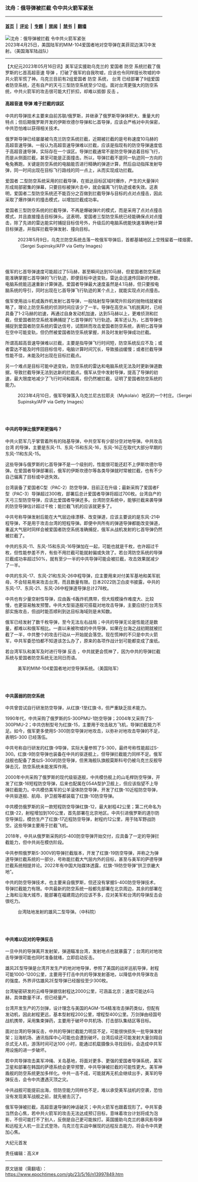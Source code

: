 ### 沈舟：俄导弹被拦截 令中共火箭军紧张

---

#### [首页](../../../..?n13997849) &nbsp;|&nbsp; [评论](../../../../../epoch-comment?n13997849) &nbsp;|&nbsp; [专题](../../../../../epoch-special?n13997849) &nbsp;|&nbsp; [禁闻](../../../../../epoch-news?n13997849) &nbsp;|&nbsp; [禁书](../../../../../books?n13997849) &nbsp;|&nbsp; [翻墙](https://github.com/gfw-breaker/nogfw/blob/master/README.md?n13997849)


<div><img alt="沈舟：俄导弹被拦截 令中共火箭军紧张" class="attachment-djy_600_400 size-djy_600_400 wp-post-image" src="https://i.epochtimes.com/assets/uploads/2023/05/id13997853-MIM-104-Patriot_04.25.2023-600x400.jpg"/>
<div class="caption">
 2023年4月25日，美国陆军的MIM-104爱国者地对空导弹在美菲双边演习中发射。（美国海军陆战队）
</div></div><hr/><div class="post_content" id="artbody" itemprop="articleBody">
 <!-- article content begin -->
 <p>
  【大纪元2023年05月16日讯】美军证实援助乌克兰的
  <ok href="https://www.epochtimes.com/gb/tag/%E7%88%B1%E5%9B%BD%E8%80%85.html">
   爱国者
  </ok>
  <ok href="https://www.epochtimes.com/gb/tag/%E9%98%B2%E7%A9%BA.html">
   防空
  </ok>
  系统拦截了俄罗斯的匕首高超音速
  <ok href="https://www.epochtimes.com/gb/tag/%E5%AF%BC%E5%BC%B9.html">
   导弹
  </ok>
  ，打破了俄军的自我吹嘘，应该也令同样擅长吹嘘的中共火箭军慌了神。乌克兰目前有2组爱国者
  <ok href="https://www.epochtimes.com/gb/tag/%E9%98%B2%E7%A9%BA.html">
   防空
  </ok>
  系统，
  <ok href="https://www.epochtimes.com/gb/tag/%E5%8F%B0%E6%B9%BE.html">
   台湾
  </ok>
  已经部署了9组爱国者防空系统，还有自产的天弓三型防空系统至少12组。面对台湾更强大的防空系统，中共火箭军的攻击很可能大打折扣，却难以抵御
  <ok href="https://www.epochtimes.com/gb/tag/%E5%8F%8D%E5%87%BB.html">
   反击
  </ok>
  。
 </p>
 <h4>
  高超音速
  <ok href="https://www.epochtimes.com/gb/tag/%E5%AF%BC%E5%BC%B9.html">
   导弹
  </ok>
  难于拦截的误区
 </h4>
 <p>
  中共的导弹技术主要来自前苏联/俄罗斯，并继承了俄罗斯导弹体积大、重量大的特点；但后期俄罗斯开发的伊斯坎德尔导弹和匕首导弹，应该会严格对中共保密，中共恐怕难以获得相关技术。
 </p>
 <p>
  俄罗斯导弹已经屡屡被乌克兰防空系统拦截，近期被拦截的是号称速度10马赫的高超音速导弹。一般认为高超音速导弹难以拦截，应该是指现有的防空导弹速度低于高超音速导弹，实际存在一个误区。导弹拦截通常不是防空导弹追着目标飞行，而是从侧面拦截，甚至可能是正面撞击。所以，导弹拦截不是同一轨迹同一方向的龟兔赛跑，关键是防空系统的电脑能否进行精确的弹道计算，然后自动指挥发射导弹，同一时间出现在目标飞行路线的同一点上，从而实现成功拦截。
 </p>
 <p>
  <ok href="https://www.epochtimes.com/gb/tag/%E7%88%B1%E5%9B%BD%E8%80%85.html">
   爱国者
  </ok>
  二型防空系统采用的拦截导弹，在抵达目标区域时爆炸，产生的大量弹片形成局部密集的弹幕，只要目标被弹片击中，就会偏离飞行轨迹或者失效。这表明，爱国者二型防空系统还不能百分之百做到拦截导弹与目标的点对点撞击，因此采取了爆炸弹片的撞击模式，以增加拦截成功率。
 </p>
 <p>
  爱国者三型防空系统的拦截导弹，不再是爆破弹片的模式，而是采用了点对点撞击模式，并且直接撞击目标弹头。这表明，爱国者三型防空系统已经能确保点对点撞击，除了先进的雷达能实时捕捉目标信号外，升级后的电脑系统能快速准确地计算目标弹道，并指挥拦截导弹发射、撞向目标。
 </p>
 <figure aria-describedby="caption-attachment-13997854" class="wp-caption aligncenter" id="attachment_13997854" style="width: 600px">
  <ok href="https://i.epochtimes.com/assets/uploads/2023/05/id13997854-GettyImages-1253202476.jpg" target="_blank">
   <img alt="" class="size-large wp-image-13997854" src="https://i.epochtimes.com/assets/uploads/2023/05/id13997854-GettyImages-1253202476-600x395.jpg"/>
  </ok>
  <br/><figcaption class="wp-caption-text" id="caption-attachment-13997854">
   2023年5月9日，乌克兰防空系统击落一枚俄军导弹后，首都基辅地区上空残留着一缕烟雾。（Sergei Supinsky/AFP via Getty Images）
  </figcaption><br/>
 </figure><br/>
 <p>
  俄军的匕首导弹速度可能超过了5马赫，甚至瞬间达到10马赫，但爱国者防空系统能准确掌握匕首导弹的飞行轨迹，即便目标中途变轨，雷达会迅速传回新的参数，电脑系统能迅速重新计算弹道。爱国者导弹最大速度虽然是4.1马赫，但只要按电脑系统的导引，同时出现在匕首导弹飞行轨迹的某个点上，就能实现点对点撞击。
 </p>
 <p>
  俄军使用战斗机或轰炸机发射匕首导弹，一般陆射型导弹爬升阶段的抛物线就被省略了，理论上防空系统的侦测时间应该少了一半。导弹在高空从飞机脱离时，已经具备了1-2马赫的初速，再通过自身发动机加速，达到5马赫以上，更难侦测和拦截，但爱国者防空系统准确捕捉了匕首导弹的飞行轨迹。美军还认为，匕首导弹也捕捉到爱国者防空系统的雷达信号，试图转而攻击爱国者防空系统，表明匕首导弹在空中可能变轨，但仍然被爱国者防空系统掌握，并及时发射导弹成功拦截。
 </p>
 <p>
  所谓高超高音速导弹难以拦截，主要是指导弹飞行时间短，防空系统反应不及；或者雷达不能及时传回目标信号，电脑计算时间冗长，导致接战缓慢；或者拦截导弹性能不佳，未能及时出现在目标拦截点。
 </p>
 <p>
  另一个难点是目标可能中途变轨，防空系统的雷达和电脑系统无法及时更新弹道数据，导致拦截导弹无法到达新的拦截点。俄军从空中发射导弹，提高了导弹的初速，最大限度地减少了飞行时间和距离，但仍然被拦截，证明了爱国者防空系统的能力。
 </p>
 <figure aria-describedby="caption-attachment-13997855" class="wp-caption aligncenter" id="attachment_13997855" style="width: 600px">
  <ok href="https://i.epochtimes.com/assets/uploads/2023/05/id13997855-GettyImages-1251764420.jpg" target="_blank">
   <img alt="" class="size-large wp-image-13997855" src="https://i.epochtimes.com/assets/uploads/2023/05/id13997855-GettyImages-1251764420-600x410.jpg"/>
  </ok>
  <br/><figcaption class="wp-caption-text" id="caption-attachment-13997855">
   2023年4月10日，俄军导弹落入乌克兰尼古拉耶夫（Mykolaiv）地区的一个村庄。（Sergei Supinsky/AFP via Getty Images）
  </figcaption><br/>
 </figure><br/>
 <h4>
  中共的导弹比俄罗斯更强吗？
 </h4>
 <p>
  中共火箭军几乎掌管着所有的陆基导弹，中共空军有少部分空对地导弹。中共攻击
  <ok href="https://www.epochtimes.com/gb/tag/%E5%8F%B0%E6%B9%BE.html">
   台湾
  </ok>
  的导弹，主要是东风-11、东风-15和东风-16，东风-16正在取代大部分早期的东风-11和东风-15。
 </p>
 <p>
  这些导弹与俄罗斯的匕首导弹不是一个级别的，性能很可能还赶不上伊斯坎德尔导弹。在爱国者导弹部署前，俄军的伊斯坎德尔等各类导弹就时常被拦截，也有不少自己偏离了目标或中途失效。
 </p>
 <p>
  台湾装备了爱国者C型（PAC-2）防空导弹，目前正在升级；最新采购了爱国者F型（PAC-3）导弹超过300枚，部署后总计爱国者导弹将超过700枚。台湾自产的天弓三型防空导弹，应该比爱国者导弹还多。台湾防空系统中，能够拦截来袭导弹的防空导弹估计超过千枚；能拦截飞机的应该就更多了。
 </p>
 <p>
  中共号称导弹发射后能在大气层边缘漂移、改变弹道，应该主要说的是东风-21中程导弹，不是用于攻击台湾的短程导弹。即便中共所有的弹道导弹都能改变弹道，重返大气层时同样会被爱国者防空系统准确捕捉，俄军从战机发射的匕首导弹仍然被拦截了。
 </p>
 <p>
  中共的东风-11、东风-15和东风-16导弹加在一起，可能也就是千枚，也许超过千枚，但性能参差不齐，有些不用拦截可能就射偏或失效了。若台湾防空系统的导弹拦截成功率超过50%，就有至少一半的中共导弹可能会被拦截，攻击效果就减少了一半。
 </p>
 <p>
  中共的东风-17、东风-21和东风-26中程导弹，应主要用来对付美军基地和美军航母，不会轻易用来攻击台湾，而且数量有限。日本2022防卫白皮书披露，中共的东风-17、东风-21、东风-26中程弹道导弹总计278枚。
 </p>
 <p>
  中共也有少量空射性导弹，应由轰-6轰炸机携带，但大规模操作难度大、比较慢，也更容易触发预警。中共大型驱逐舰可搭载对地攻击导弹，主要应绕行台湾东部实施攻击，但战时能否顺利到达目标海域则是未知数。
 </p>
 <p>
  俄军已经发射了数千枚导弹，至今无法左右战局；中共的导弹无论是性能还是数量，都难以和俄军相比。一直以来被吹嘘的中共导弹，如果在台海之战初期就被拦截了一半，中共整个的攻击行动从一开始就会落空。现在慌神的不只是中共火箭军，中共军委恐怕都不知道该怎么办了，原来的各项作战计划可能都变成了废纸。
 </p>
 <p>
  若台湾军队和美军及时进行导弹
  <ok href="https://www.epochtimes.com/gb/tag/%E5%8F%8D%E5%87%BB.html">
   反击
  </ok>
  ，中共就更会慌神了，因为中共的导弹拦截系统与爱国者防空系统无法同日而语。
 </p>
 <figure aria-describedby="caption-attachment-13997856" class="wp-caption aligncenter" id="attachment_13997856" style="width: 600px">
  <ok href="https://i.epochtimes.com/assets/uploads/2023/05/id13997856-MIM-104-Patriot_original.jpg" target="_blank">
   <img alt="" class="size-large wp-image-13997856" src="https://i.epochtimes.com/assets/uploads/2023/05/id13997856-MIM-104-Patriot_original-600x400.jpg"/>
  </ok>
  <br/><figcaption class="wp-caption-text" id="caption-attachment-13997856">
   美军的MIM-104爱国者地对空导弹系统。（美国陆军）
  </figcaption><br/>
 </figure><br/>
 <h4>
  中共孱弱的防空系统
 </h4>
 <p>
  中共曾尝试自行研发防空导弹，从红旗-1至红旗-8，但严重缺乏技术能力。
 </p>
 <p>
  1990年代，中共采购了俄罗斯的S-300PMU-1防空导弹；2004年又采购了S-300PMU-2；中共仿制型号为红旗-15，主要用于攻击敌方飞机，导弹拦截能力不足。如今，俄军更多使用S-300防空导弹对地攻击，以弥补对地攻击导弹的不足，表明S-300 已经落伍。
 </p>
 <p>
  中共号称自行研发的红旗-9导弹，实际大量参照了S-300，最终号称性能超过S-300。红旗-9防空导弹也装备在中共的驱逐舰上，但导弹拦截能力同样不足。俄军战舰也配备了类似S-300的防空导弹，但黑海舰队旗舰莫斯科号仍被乌克兰反舰导弹击沉，防空系统未能发挥作用。
 </p>
 <p>
  2000年中共采购了俄罗斯的现代级驱逐舰，中共模仿舰上的山毛榉防空导弹，开发了红旗-16短程防空导弹，后来也配属在054A型护卫舰上，但应该指望不上导弹拦截能力。中共模仿美军的公羊滚体防空导弹，开发了红旗-10近程防空导弹，中共驱逐舰、航母、护卫舰等都装载了红旗-10防空导弹。
 </p>
 <p>
  中共模仿俄罗斯的另一款短程防空导弹红旗-12，最大射程42公里；第二代命名为红旗-22，射程增加到100公里，首先部署在北京地区。中共引进俄罗斯的道尔防空导弹后，模仿生产了红旗-17近程防空导弹，射程约12公里，用于陆军野战防空。这些导弹主要用于拦截飞机。
 </p>
 <p>
  2018年，中共从俄罗斯采购的S-400防空导弹开始交付，应具备了一定的导弹拦截能力，但中共尚在模仿阶段。
 </p>
 <p>
  中共参照俄罗斯S-300V的导弹拦截版本，开发了红旗-19防空导弹，并称之为弹道导弹拦截系统的一部分，号称能拦截大气层内外的目标，甚至与美军的萨德导弹拦截系统相提并论。2022年有中国大陆媒体透露，红旗-19防空导弹“拱卫京畿大地”。
 </p>
 <p>
  中共的防空导弹技术，也主要来自俄罗斯，但还没有掌握S-400防空导弹技术，导弹拦截能力有限。中共最新的防空系统一般都先部署在北京周边，其余的部署在上海和沿海大城市，能部署在福建周边的应该不多，应对美军和台湾的导弹反击会很吃力。
 </p>
 <figure aria-describedby="caption-attachment-13997857" class="wp-caption aligncenter" id="attachment_13997857" style="width: 600px">
  <ok href="https://i.epochtimes.com/assets/uploads/2023/05/id13997857-G_Product_Catelog_Images_635630678885623621.jpg" target="_blank">
   <img alt="" class="size-large wp-image-13997857" src="https://i.epochtimes.com/assets/uploads/2023/05/id13997857-G_Product_Catelog_Images_635630678885623621-600x417.jpg"/>
  </ok>
  <br/><figcaption class="wp-caption-text" id="caption-attachment-13997857">
   台湾陆地发射的雄风二型导弹。（中科院）
  </figcaption><br/>
 </figure><br/>
 <h4>
  中共难以应对的导弹反击
 </h4>
 <p>
  一旦中共的导弹离开发射架，弹道瞄准台湾，发射地点也就暴露了；台湾的对地攻击导弹很可能也同时准备就绪，立即启动反击。
 </p>
 <p>
  雄风2E型导弹是台湾开发生产的地对地导弹，参照了美国的战斧巡航导弹，射程可能1000-1200公里，主要用于打击中共的导弹发射基地，以降低中共导弹攻击的强度。外界评估雄风2E型导弹已经服役至少300枚。
 </p>
 <p>
  台湾秘密研发的云峰导弹据信射程达2000公里，可涵盖北京；速度可能达6马赫，具体数量不详，但已经量产。
 </p>
 <p>
  台湾开发生产的万剑弹，设计理念与美国的AGM-154精准攻击弹药类似，但配有发动机，因此射程更远，基本型射程200公里，增程型400公里。万剑弹由经国号战机携带，采用集束弹药，主要用于破坏中共机场、打击部队集结区等目标。
 </p>
 <p>
  面对台湾的导弹反击，中共的导弹拦截能力明显不足，可能很快损失一批导弹发射架；沿海机场、通讯指挥中心可能也会遭到破坏。台湾后续还可能发射大量剑翔自杀式无人机，游荡时间可达100 小时，能通过机载摄像头寻找目标，会造成中共军用设施的进一步破坏。
 </p>
 <p>
  若中共导弹攻击美军冲绳、关岛基地，将面对更多、更强的爱国者导弹系统，美军卫星和部署在韩国的萨德系统会更早预警，中共导弹被拦截的可能性更大。美军神盾舰的防空系统更加多样化。中共一击不成，可能就再无机会继续出手，美军的导弹反击，会令中共遭遇灭顶之灾。
 </p>
 <p>
  中共战舰可能提前出海，但防空能力同样也不足，难以承受美军战机的空袭，恐怕没有发现美军战舰之前，就先被击沉了。
 </p>
 <p>
  俄军导弹被拦截，高超音速导弹的神话破灭；中共火箭军也跟着现形了。中共军委当然会心焦，若中共火箭军的攻击无法达成预订目标，意味着攻台计划将成为泡影，不但可能打不了别人，反倒是自己更可能挨打。英国援助乌克兰的暴风影导弹和远程无人机一旦正式登场，乌克兰在实战中展现的远程反击能力，将会令中共更加心焦。
 </p>
 <p>
  大纪元首发
 </p>
 <p>
  责任编辑：高义#
 </p>
 <!-- article content end -->
 <div id="below_article_ad">
 </div>
</div>


---

原文链接（需翻墙）：https://www.epochtimes.com/gb/23/5/16/n13997849.htm